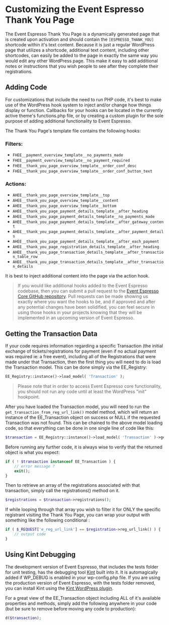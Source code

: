 # Customizing the Event Espresso Thank You Page

The Event Espresso Thank You Page is a dynamically generated page that is created upon activation and should contain the `[ESPRESSO_THANK_YOU]` shortcode within it's text content. Because it is just a regular WordPress page that utilizes a shortcode, additional text content, including other shortcodes, can easily be added to the page in exactly the same way you would edit any other WordPress page. This make it easy to add additional notes or instructions that you wish people to see after they complete their registrations.

## Adding Code

For customizations that include the need to run PHP code, it's best to make use of the WordPress hook system to inject and/or change how things display or function. Callbacks for your hooks can be located in the currently active theme's functions.php file, or by creating a custom plugin for the sole purpose of adding additional functionality to Event Espresso.

The Thank You Page's template file contains the following hooks:

### Filters:

* `FHEE__payment_overview_template__no_payments_made`
* `FHEE__payment_overview_template__no_payment_required`
* `FHEE__thank_you_page_overview_template__order_conf_desc`
* `FHEE__thank_you_page_overview_template__order_conf_button_text`

### Actions:

* `AHEE__thank_you_page_overview_template__top`
* `AHEE__thank_you_page_overview_template__content`
* `AHEE__thank_you_page_overview_template__bottom`
* `AHEE__thank_you_page_payment_details_template__after_heading`
* `AHEE__thank_you_page_payment_details_template__no_payments_made`
* `AHEE__thank_you_page_payment_details_template__after_gateway_content`
* `AHEE__thank_you_page_payment_details_template__after_payment_details`
* `AHEE__thank_you_page_payment_details_template__after_each_payment`
* `AHEE__thank_you_page_registration_details_template__after_heading`
* `AHEE__thank_you_page_transaction_details_template__after_transaction_table_row`
* `AHEE__thank_you_page_transaction_details_template__after_transaction_details`

It is best to inject additional content into the page via the action hook.

> If you would like additional hooks added to the Event Espresso codebase, then you can submit a pull request to the [Event Espresso Core GitHub repository](https://github.com/eventespresso/event-espresso-core). Pull requests can be made showing us exactly where you want the hooks to be, and  if approved and after any potential changes have been solidified, you can feel secure in using those hooks in your projects knowing that they will be implemented in an upcoming version of Event Espresso.

## Getting the Transaction Data

If your code requires information regarding a specific Transaction (the initial exchange of tickets/registrations for payment (even if no actual payment was required ie: a free event), including all of the Registrations that were made under that Transaction, then the first thing you will need to do is load the Transaction model. This can be done simply via the EE_Registry:

```php
EE_Registry::instance()->load_model( 'Transaction' );
```

> Please note that in order to access Event Espresso core functionality, you should not run any code until at least the WordPress "init" hookpoint.

After you have loaded the Transaction model, you will need to run the `get_transaction_from_reg_url_link()` model method, which will return an instance of the EE_Transaction object on success or NULL if the requested Transaction was not found. This can be chained to the above model loading code, so that everything can be done in one single line of code like this:

```php
$transaction = EE_Registry::instance()->load_model( 'Transaction' )->get_transaction_from_reg_url_link();
```

Before running any further code, it is always wise to verify that the returned object is what you expect:

```php
if ( ! $transaction instanceof EE_Transaction ) {
	// error message ?
	exit();
}
```

Then to retrieve an array of the registrations associated with that transaction, simply call the registrations() method on it.

```php
$registrations = $transaction->registrations();
```

If while looping through that array you wish to filter it for ONLY the specific registrant visiting the Thank You Page, you can wrap your output with something like the following conditional :

```php
if ( $_REQUEST['e_reg_url_link'] == $registration->reg_url_link() ) {
    // output code
}
```

## Using Kint Debugging

The development version of Event Espresso, that includes the tests folder for unit testing, has the debugging tool [Kint](http://raveren.github.io/kint/) built into it. It is automagically added if WP_DEBUG is enabled in your wp-config.php file. If you are using the production version of Event Espresso, with the tests folder removed, you can install Kint using the [Kint WordPress plugin](https://wordpress.org/plugins/kint-debugger/).

For a great view of the EE_Transaction object including ALL of it's available properties and methods, simply add the following anywhere in your code (but be sure to remove before moving any code to production):

```php
d($transaction);
```
